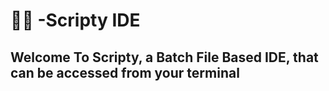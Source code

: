 # 👨‍💻 -Scripty IDE
## Welcome To Scripty, a Batch File Based IDE, that can be accessed from your terminal
